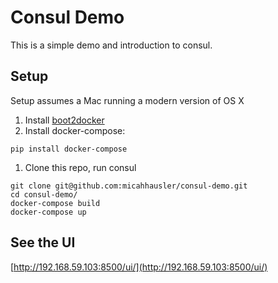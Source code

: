 # Consul Demo
This is a simple demo and introduction to consul.

## Setup
Setup assumes a Mac running a modern version of OS X

1. Install [boot2docker](http://boot2docker.io)
1. Install docker-compose:
```
pip install docker-compose
```
1. Clone this repo, run consul
```
git clone git@github.com:micahhausler/consul-demo.git
cd consul-demo/
docker-compose build
docker-compose up
```

## See the UI
[http://192.168.59.103:8500/ui/](http://192.168.59.103:8500/ui/)
